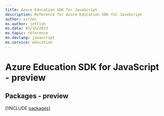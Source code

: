 ```yaml
---
title: Azure Education SDK for JavaScript
description: Reference for Azure Education SDK for JavaScript
author: xirzec
ms.author: jeffish
ms.data: 03/16/2023
ms.topic: reference
ms.devlang: javascript
ms.service: education
---
```

# Azure Education SDK for JavaScript - preview
## Packages - preview
[!INCLUDE [packages](education-index.md)]